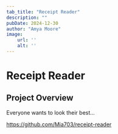 ```yaml
---
tab_title: "Receipt Reader"
description: ""
pubDate: 2024-12-30
author: "Amya Moore"
image:
    url: ''
    alt: ''
---
```


# Receipt Reader

## Project Overview

Everyone wants to look their best...

https://github.com/Mia703/receipt-reader
